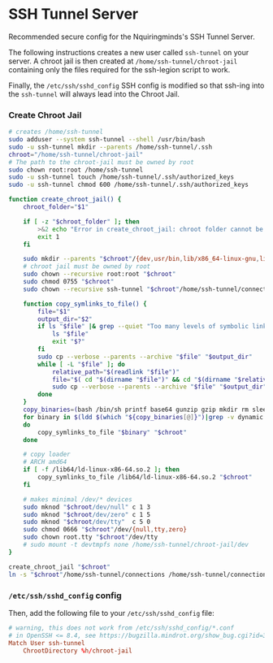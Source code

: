 # SSH Tunnel Server

Recommended secure config for the Nquiringminds's SSH Tunnel Server.

The following instructions creates a new user called `ssh-tunnel` on your server.
A chroot jail is then created at `/home/ssh-tunnel/chroot-jail` containing
only the files required for the ssh-legion script to work.

Finally, the `/etc/ssh/sshd_config` SSH config is modified so that ssh-ing
into the `ssh-tunnel` will always lead into the Chroot Jail.

### Create Chroot Jail

```bash
# creates /home/ssh-tunnel
sudo adduser --system ssh-tunnel --shell /usr/bin/bash
sudo -u ssh-tunnel mkdir --parents /home/ssh-tunnel/.ssh
chroot="/home/ssh-tunnel/chroot-jail"
# The path to the chroot-jail must be owned by root
sudo chown root:root /home/ssh-tunnel
sudo -u ssh-tunnel touch /home/ssh-tunnel/.ssh/authorized_keys
sudo -u ssh-tunnel chmod 600 /home/ssh-tunnel/.ssh/authorized_keys

function create_chroot_jail() {
    chroot_folder="$1"

    if [ -z "$chroot_folder" ]; then
        >&2 echo "Error in create_chroot_jail: chroot folder cannot be empty"
        exit 1
    fi

    sudo mkdir --parents "$chroot"/{dev,usr/bin,lib/x86_64-linux-gnu,lib64,home/ssh-tunnel/connections}
    # chroot jail must be owned by root
    sudo chown --recursive root:root "$chroot"
    sudo chmod 0755 "$chroot"
    sudo chown --recursive ssh-tunnel "$chroot"/home/ssh-tunnel/connections

    function copy_symlinks_to_file() {
        file="$1"
        output_dir="$2"
        if ls "$file" |& grep --quiet "Too many levels of symbolic links"; then
            ls "$file"
            exit "$?"
        fi
        sudo cp --verbose --parents --archive "$file" "$output_dir"
        while [ -L "$file" ]; do
            relative_path="$(readlink "$file")"
            file="$( cd "$(dirname "$file")" && cd "$(dirname "$relative_path")" && pwd )/$(basename "$relative_path")"
            sudo cp --verbose --parents --archive "$file" "$output_dir"
        done
    }
    copy_binaries=(bash /bin/sh printf base64 gunzip gzip mkdir rm sleep date mv touch)
    for binary in $(ldd $(which "${copy_binaries[@]}")|grep -v dynamic|cut -d " " -f 3|sed 's/://'|sort|uniq)
    do
        copy_symlinks_to_file "$binary" "$chroot"
    done

    # copy loader
    # ARCH amd64
    if [ -f /lib64/ld-linux-x86-64.so.2 ]; then
        copy_symlinks_to_file /lib64/ld-linux-x86-64.so.2 "$chroot"
    fi

    # makes minimal /dev/* devices
    sudo mknod "$chroot/dev/null" c 1 3
    sudo mknod "$chroot/dev/zero" c 1 5
    sudo mknod "$chroot/dev/tty"  c 5 0
    sudo chmod 0666 "$chroot"/dev/{null,tty,zero}
    sudo chown root.tty "$chroot"/dev/tty
    # sudo mount -t devtmpfs none /home/ssh-tunnel/chroot-jail/dev
}

create_chroot_jail "$chroot"
ln -s "$chroot"/home/ssh-tunnel/connections /home/ssh-tunnel/connections
```

### `/etc/ssh/sshd_config` config

Then, add the following file to your `/etc/ssh/sshd_config` file:

```conf
# warning, this does not work from /etc/ssh/sshd_config/*.conf
# in OpenSSH <= 8.4, see https://bugzilla.mindrot.org/show_bug.cgi?id=3122
Match User ssh-tunnel
    ChrootDirectory %h/chroot-jail
```
